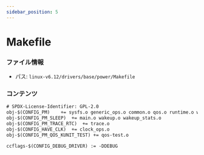 ```yaml
---
sidebar_position: 5
---
```

# Makefile

### ファイル情報

- パス: `linux-v6.12/drivers/base/power/Makefile`

### コンテンツ

```txt
# SPDX-License-Identifier: GPL-2.0
obj-$(CONFIG_PM)	+= sysfs.o generic_ops.o common.o qos.o runtime.o wakeirq.o
obj-$(CONFIG_PM_SLEEP)	+= main.o wakeup.o wakeup_stats.o
obj-$(CONFIG_PM_TRACE_RTC)	+= trace.o
obj-$(CONFIG_HAVE_CLK)	+= clock_ops.o
obj-$(CONFIG_PM_QOS_KUNIT_TEST) += qos-test.o

ccflags-$(CONFIG_DEBUG_DRIVER) := -DDEBUG

```
